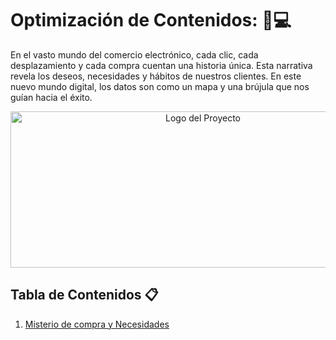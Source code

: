 # Optimización de Contenidos:  🛒💻

En el vasto mundo del comercio electrónico, cada clic, cada desplazamiento y cada compra cuentan una historia única. Esta narrativa revela los deseos, necesidades y hábitos de nuestros clientes. En este nuevo mundo digital, los datos son como un mapa y una brújula que nos guían hacia el éxito.

<div align="center">
    <img src="https://drive.google.com/uc?id=1Dkik4hCv5Ps1ap4wbpXzlupnxe3q1MXV" alt="Logo del Proyecto" width="600" height="250">
</div>

## Tabla de Contenidos 📋

1. [Misterio de compra y Necesidades](#misterio-de-compra-y-necesidades-)
